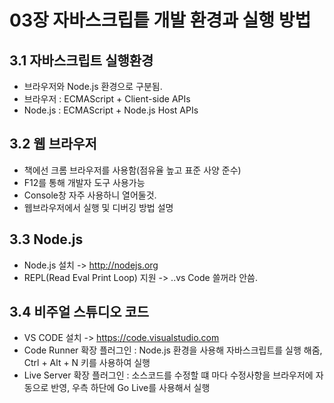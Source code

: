 # 03장 자바스크립틑 개발 환경과 실행 방법

## 3.1 자바스크립트 실행환경
- 브라우저와 Node.js 환경으로 구분됨.
- 브라우저 : ECMAScript + Client-side APIs
- Node.js : ECMAScript + Node.js Host APIs


## 3.2 웹 브라우저
- 책에선 크롬 브라우저를 사용함(점유율 높고 표준 사양 준수)
- F12를 통해 개발자 도구 사용가능
- Console창 자주 사용하니 열어둘것.
- 웹브라우저에서 실행 및 디버깅 방법 설명

## 3.3 Node.js
- Node.js 설치 -> http://nodejs.org
- REPL(Read Eval Print Loop) 지원 -> ..vs Code 쓸꺼라 안씀.
  
## 3.4 비주얼 스튜디오 코드
- VS CODE 설치 -> https://code.visualstudio.com
- Code Runner 확장 플러그인 : Node.js 환경을 사용해 자바스크립트를 실행 해줌, Ctrl + Alt + N 키를 사용하여 실행
- Live Server 확장 플러그인 : 소스코드를 수정할 떄 마다 수정사항을 브라우저에 자동으로 반영, 우측 하단에 Go Live를 사용해서 실행